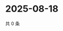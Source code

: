 # 2025-08-18

共 0 条

<!-- BEGIN ZHIHUQUESTIONS -->
<!-- 最后更新时间 Mon Aug 18 2025 13:17:05 GMT+0800 (China Standard Time) -->

<!-- END ZHIHUQUESTIONS -->
